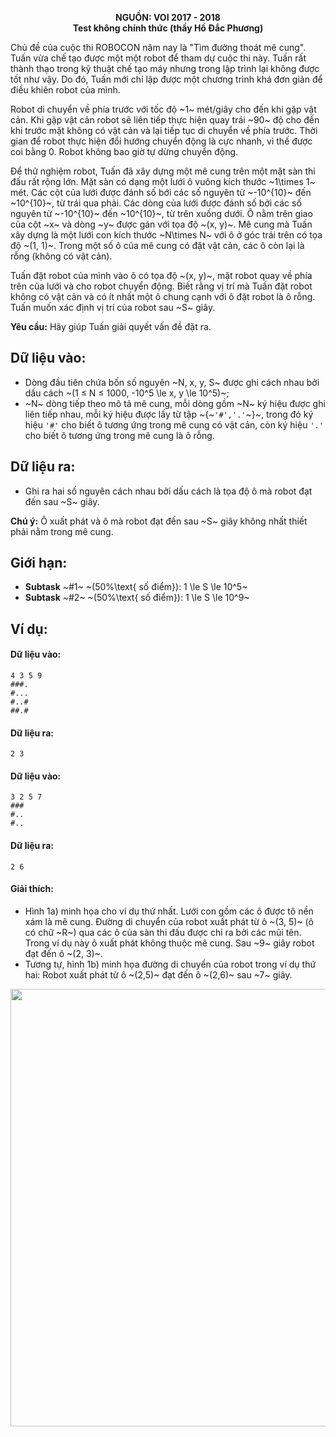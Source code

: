 **<center>NGUỒN: VOI 2017 - 2018</center>**
**<center>Test không chính thức (thầy Hồ Đắc Phương)</center>**

Chủ đề của cuộc thi ROBOCON năm nay là "Tìm đường thoát mê cung". Tuấn vừa chế tạo được một một robot để tham dự cuộc thi này. Tuấn rất thành thạo trong kỹ thuật chế tạo máy nhưng trong lập trình lại không được tốt như vậy. Do đó, Tuấn mới chỉ lập được một chương trình khá đơn giản để điều khiên robot của mình.

Robot di chuyển về phía trước với tốc độ ~1~ mét/giây cho đến khi gặp vật cản. Khi gặp vật cản robot sẽ liên tiếp thực hiện quay trái ~90~ độ cho đến khi trước mặt không có vật cản và lại tiếp tục di chuyển về phía trước. Thời gian để robot thực hiện đổi hướng chuyển động là cực nhanh, vì thế được coi bằng 0. Robot không bao giờ tự dừng chuyển động.

Để thử nghiệm robot, Tuấn đã xây dựng một mê cung trên một mặt sàn thi đấu rất rộng lớn. Mặt sàn có dạng một lưới ô vuông kích thước ~1\times 1~ mét. Các cột của lưới được đánh số bới các số nguyên từ ~-10^{10}~ đến ~10^{10}~, từ trái qua phải. Các dòng của lưới được đánh số bởi các số nguyên từ ~-10^{10}~ đến ~10^{10}~, từ trên xuống dưới. Ô nằm trên giao của cột ~x~ và dòng ~y~ được gán với tọa độ ~(x, y)~. Mê cung mà Tuấn xây dựng là một lưới con kích thước ~N\times N~ với ô ở góc trái trên có tọa độ ~(1, 1)~. Trong một số ô của mê cung có đặt vật cản, các ô còn lại là rỗng (không có vật cản).

Tuấn đặt robot của mình vào ô có tọa độ ~(x, y)~, mặt robot quay về phía trên của lưới và cho robot chuyển động. Biết rằng vị trí mà Tuấn đặt robot không có vật cản và có ít nhất một ô chung cạnh với ô đặt robot là ô rỗng. Tuấn muốn xác định vị trí của robot sau ~S~ giây.

**Yêu cầu:** Hãy giúp Tuấn giải quyết vấn đề đặt ra.

## Dữ liệu vào:
- Dòng đầu tiên chứa bốn số nguyên ~N, x, y, S~ được ghi cách nhau bởi dấu cách ~(1 ≤ N ≤ 1000, -10^5 \le x, y \le 10^5)~;
- ~N~ dòng tiếp theo mô tả mê cung, mỗi dòng gồm ~N~ ký hiệu được ghi liên tiếp nhau, mỗi ký hiệu được lấy từ tập ~\{~`'#','.'`~\}~, trong đó ký hiệu `'#'` cho biết ô tương ứng trong mê cung có vật cản, còn ký hiệu `'.'` cho biết ô tương ứng trong mê cung là ô rỗng.

## Dữ liệu ra:
- Ghi ra hai số nguyên cách nhau bởi dấu cách là tọa độ ô mà robot đạt đến sau ~S~ giây.

**Chú ý:** Ô xuất phát và ô mà robot đạt đến sau ~S~ giây không nhất thiết phải nằm trong mê cung.

## Giới hạn:
- **Subtask** ~\#1~ ~(50\%\text{ số điểm}): 1 \le S \le 10^5~
- **Subtask** ~\#2~ ~(50\%\text{ số điểm}): 1 \le S \le 10^9~

## Ví dụ:
#### Dữ liệu vào:
```
4 3 5 9
###.
#...
#..#
##.#
```

#### Dữ liệu ra:
```
2 3
```

#### Dữ liệu vào:
```
3 2 5 7
###
#..
#..
```

#### Dữ liệu ra:
```
2 6
```

#### Giải thích:
- Hình 1a) minh họa cho ví dụ thứ nhất. Lưới con gồm các ô được tô nền xám là mê cung. Đường di chuyển của robot xuất phát từ ô ~(3, 5)~ (ô có chữ ~R~) qua các ô của sàn thi đấu được chỉ ra bởi các mũi tên. Trong ví dụ này ô xuất phát không thuộc mê cung. Sau ~9~ giây robot đạt đến ô ~(2, 3)~.
- Tương tự, hình 1b) minh họa đường di chuyển của robot trong ví dụ thứ hai: Robot xuất phát từ ô ~(2,5)~ đạt đến ô ~(2,6)~ sau ~7~ giây.
<center><img src="/images/problems/1506/robot.png" width=700px></center>
